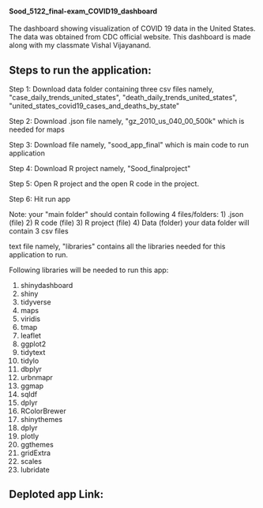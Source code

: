 #### Sood_5122_final-exam_COVID19_dashboard
The dashboard showing visualization of COVID 19 data in the United States. The data was obtained from CDC official website. This dashboard is made along with my classmate Vishal Vijayanand.

## Steps to run the application:
Step 1: Download data folder containing three csv files namely, "case_daily_trends_united_states", "death_daily_trends_united_states", "united_states_covid19_cases_and_deaths_by_state"

Step 2: Download .json file namely, "gz_2010_us_040_00_500k" which is needed for maps

Step 3: Download file namely, "sood_app_final" which is main code to run application

Step 4: Download R project namely, "Sood_finalproject"

Step 5: Open R project and the open R code in the project.

Step 6: Hit run app

Note: your "main folder" should contain following 4 files/folders: 1) .json (file) 2) R code (file) 3) R project (file) 4) Data (folder)
your data folder will contain 3 csv files

text file namely, "libraries" contains all the libraries needed for this application to run.

Following libraries will be needed to run this app:
1) shinydashboard
2) shiny
3) tidyverse
4) maps
5) viridis
6) tmap
7) leaflet
8) ggplot2
9) tidytext
10) tidylo
11) dbplyr
12) urbnmapr
13) ggmap
14) sqldf
15) dplyr
16) RColorBrewer
17) shinythemes
18) dplyr
19) plotly
20) ggthemes
21) gridExtra
22) scales
23) lubridate


## Deploted app Link:
